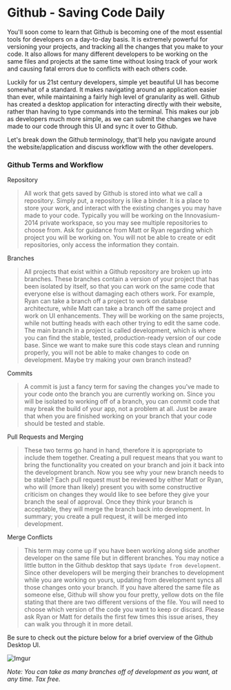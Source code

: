 # Github - Saving Code Daily

You'll soon come to learn that Github is becoming one of the most essential tools for developers on a day-to-day basis. It is extremely powerful for versioning your projects, and tracking all the changes that you make to your code. It also allows for many different developers to be working on the same files and projects at the same time without losing track of your work and causing fatal errors due to conflicts with each others code.

Luckily for us 21st century developers, simple yet beautiful UI has become somewhat of a standard. It makes navigating around an application easier than ever, while maintaining a fairly high level of granularity as well. Github has created a desktop application for interacting directly with their website, rather than having to type commands into the terminal. This makes our job as developers much more simple, as we can submit the changes we have made to our code through this UI and sync it over to Github. 

Let's break down the Github terminology, that'll help you navigate around the website/application and discuss workflow with the other developers.

### Github Terms and Workflow

Repository

> All work that gets saved by Github is stored into what we call a repository. Simply put, a repository is like a binder. It is a place to store your work, and interact with the existing changes you may have made to your code. Typically you will be working on the Innovasium-2014 private workspace, so you may see multiple repositories to choose from. Ask for guidance from Matt or Ryan regarding which project you will be working on. You will not be able to create or edit repositories, only access the information they contain.

Branches

> All projects that exist within a Github repository are broken up into branches. These branches contain a version of your project that has been isolated by itself, so that you can work on the same code that everyone else is without damaging each others work. For example, Ryan can take a branch off a project to work on database architecture, while Matt can take a branch off the same project and work on UI enhancements. They will be working on the same projects, while not butting heads with each other trying to edit the same code. The main branch in a project is called development, which is where you can find the stable, tested, production-ready version of our code base. Since we want to make sure this code stays clean and running properly, you will not be able to make changes to code on development. Maybe try making your own branch instead?

Commits

> A commit is just a fancy term for saving the changes you've made to your code onto the branch you are currently working on. Since you will be isolated to working off of a branch, you can commit code that may break the build of your app, not a problem at all. Just be aware that when you are finished working on your branch that your code should be tested and stable.

Pull Requests and Merging

> These two terms go hand in hand, therefore it is appropriate to include them together. Creating a pull request means that you want to bring the functionality you created on your branch and join it back into the development branch. Now you see why your new branch needs to be stable? Each pull request must be reviewed by either Matt or Ryan, who will (more than likely) present you with some constructive criticism on changes they would like to see before they give your branch the seal of approval. Once they think your branch is acceptable, they will merge the branch back into development. In summary; you create a pull request, it will be merged into development.

Merge Conflicts

> This term may come up if you have been working along side another developer on the same file but in different branches. You may notice a little button in the Github desktop that says `Update from development`. Since other developers will be merging their branches to development while you are working on yours, updating from development syncs all those changes onto your branch. If you have altered the same file as someone else, Github will show you four pretty, yellow dots on the file stating that there are two different versions of the file. You will need to choose which version of the code you want to keep or discard. Please ask Ryan or Matt for details the first few times this issue arises, they can walk you through it in more detail.

Be sure to check out the picture below for a brief overview of the Github Desktop UI.

![Imgur](http://i.imgur.com/TokQDnt.png)

*Note: You can take as many branches off of development as you want, at any time. Tax free.*









